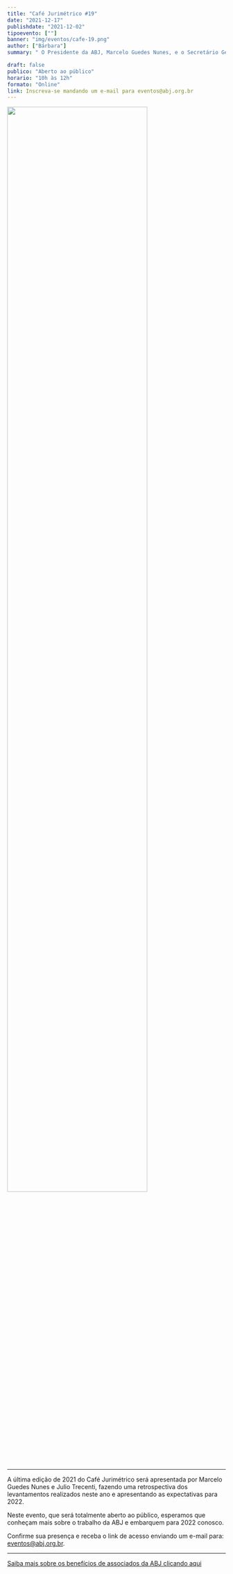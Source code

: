 ```yaml
---
title: "Café Jurimétrico #19"
date: "2021-12-17"
publishdate: "2021-12-02"
tipoevento: [""]
banner: "img/eventos/cafe-19.png"
author: ["Bárbara"]
summary: " O Presidente da ABJ, Marcelo Guedes Nunes, e o Secretário Geral, Julio Trecenti, estarão presente na última edição do café jurimétrico de 2021. O evento será totalmente aberto ao público. "

draft: false
publico: "Aberto ao público"
horario: "10h às 12h"
formato: "Online"
link: Inscreva-se mandando um e-mail para eventos@abj.org.br
---
```


<img src="/img/eventos/cafe-19.png" width="80%">

<hr>

A última edição de 2021 do Café Jurimétrico será apresentada por Marcelo Guedes Nunes e Julio Trecenti, fazendo uma retrospectiva dos levantamentos realizados neste ano e apresentando as expectativas para 2022.
 

Neste evento, que será totalmente aberto ao público, esperamos que conheçam mais sobre o trabalho da ABJ e embarquem para 2022 conosco.

Confirme sua presença e receba o link de acesso enviando um e-mail para: eventos@abj.org.br. 


<hr>

[Saiba mais sobre os benefícios de associados da ABJ clicando aqui](https://abj.org.br/associados/) 
